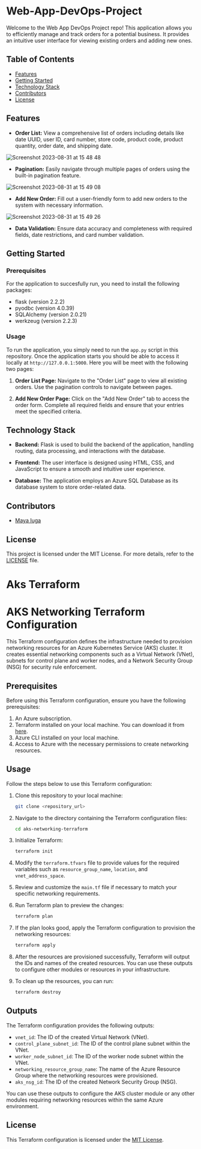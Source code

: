# Web-App-DevOps-Project

Welcome to the Web App DevOps Project repo! This application allows you to efficiently manage and track orders for a potential business. It provides an intuitive user interface for viewing existing orders and adding new ones.

## Table of Contents

- [Features](#features)
- [Getting Started](#getting-started)
- [Technology Stack](#technology-stack)
- [Contributors](#contributors)
- [License](#license)

## Features

- **Order List:** View a comprehensive list of orders including details like date UUID, user ID, card number, store code, product code, product quantity, order date, and shipping date.
  
![Screenshot 2023-08-31 at 15 48 48](https://github.com/maya-a-iuga/Web-App-DevOps-Project/assets/104773240/3a3bae88-9224-4755-bf62-567beb7bf692)

- **Pagination:** Easily navigate through multiple pages of orders using the built-in pagination feature.
  
![Screenshot 2023-08-31 at 15 49 08](https://github.com/maya-a-iuga/Web-App-DevOps-Project/assets/104773240/d92a045d-b568-4695-b2b9-986874b4ed5a)

- **Add New Order:** Fill out a user-friendly form to add new orders to the system with necessary information.
  
![Screenshot 2023-08-31 at 15 49 26](https://github.com/maya-a-iuga/Web-App-DevOps-Project/assets/104773240/83236d79-6212-4fc3-afa3-3cee88354b1a)

- **Data Validation:** Ensure data accuracy and completeness with required fields, date restrictions, and card number validation.

## Getting Started

### Prerequisites

For the application to succesfully run, you need to install the following packages:

- flask (version 2.2.2)
- pyodbc (version 4.0.39)
- SQLAlchemy (version 2.0.21)
- werkzeug (version 2.2.3)

### Usage

To run the application, you simply need to run the `app.py` script in this repository. Once the application starts you should be able to access it locally at `http://127.0.0.1:5000`. Here you will be meet with the following two pages:

1. **Order List Page:** Navigate to the "Order List" page to view all existing orders. Use the pagination controls to navigate between pages.

2. **Add New Order Page:** Click on the "Add New Order" tab to access the order form. Complete all required fields and ensure that your entries meet the specified criteria.

## Technology Stack

- **Backend:** Flask is used to build the backend of the application, handling routing, data processing, and interactions with the database.

- **Frontend:** The user interface is designed using HTML, CSS, and JavaScript to ensure a smooth and intuitive user experience.

- **Database:** The application employs an Azure SQL Database as its database system to store order-related data.

## Contributors 

- [Maya Iuga]([https://github.com/yourusername](https://github.com/maya-a-iuga))

## License

This project is licensed under the MIT License. For more details, refer to the [LICENSE](LICENSE) file.

# Aks Terraform

# AKS Networking Terraform Configuration

This Terraform configuration defines the infrastructure needed to provision networking resources for an Azure Kubernetes Service (AKS) cluster. It creates essential networking components such as a Virtual Network (VNet), subnets for control plane and worker nodes, and a Network Security Group (NSG) for security rule enforcement.

## Prerequisites

Before using this Terraform configuration, ensure you have the following prerequisites:

1. An Azure subscription.
2. Terraform installed on your local machine. You can download it from [here](https://www.terraform.io/downloads.html).
3. Azure CLI installed on your local machine.
4. Access to Azure with the necessary permissions to create networking resources.

## Usage

Follow the steps below to use this Terraform configuration:

1. Clone this repository to your local machine:

    ```bash
    git clone <repository_url>
    ```

2. Navigate to the directory containing the Terraform configuration files:

    ```bash
    cd aks-networking-terraform
    ```

3. Initialize Terraform:

    ```bash
    terraform init
    ```

4. Modify the `terraform.tfvars` file to provide values for the required variables such as `resource_group_name`, `location`, and `vnet_address_space`.

5. Review and customize the `main.tf` file if necessary to match your specific networking requirements.

6. Run Terraform plan to preview the changes:

    ```bash
    terraform plan
    ```

7. If the plan looks good, apply the Terraform configuration to provision the networking resources:

    ```bash
    terraform apply
    ```

8. After the resources are provisioned successfully, Terraform will output the IDs and names of the created resources. You can use these outputs to configure other modules or resources in your infrastructure.

9. To clean up the resources, you can run:

    ```bash
    terraform destroy
    ```

## Outputs

The Terraform configuration provides the following outputs:

- `vnet_id`: The ID of the created Virtual Network (VNet).
- `control_plane_subnet_id`: The ID of the control plane subnet within the VNet.
- `worker_node_subnet_id`: The ID of the worker node subnet within the VNet.
- `networking_resource_group_name`: The name of the Azure Resource Group where the networking resources were provisioned.
- `aks_nsg_id`: The ID of the created Network Security Group (NSG).

You can use these outputs to configure the AKS cluster module or any other modules requiring networking resources within the same Azure environment.

## License

This Terraform configuration is licensed under the [MIT License](LICENSE).
